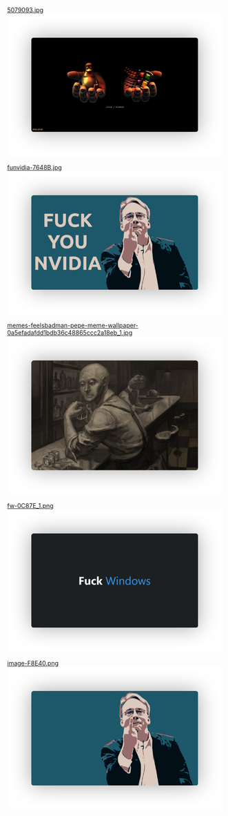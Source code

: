[5079093.jpg](https://github.com/alchemmist/dotfiles/blob/main/wallpapers/meme/images/5079093.jpg)<br>
<img src="/media/wlp-preview/meme/5079093.png" width="500">

[funvidia-7648B.jpg](https://github.com/alchemmist/dotfiles/blob/main/wallpapers/meme/images/funvidia-7648B.jpg)<br>
<img src="/media/wlp-preview/meme/funvidia-7648B.png" width="500">

[memes-feelsbadman-pepe-meme-wallpaper-0a5efadafdd1bdb36c48865ccc2a18eb_1.jpg](https://github.com/alchemmist/dotfiles/blob/main/wallpapers/meme/images/memes-feelsbadman-pepe-meme-wallpaper-0a5efadafdd1bdb36c48865ccc2a18eb_1.jpg)<br>
<img src="/media/wlp-preview/meme/memes-feelsbadman-pepe-meme-wallpaper-0a5efadafdd1bdb36c48865ccc2a18eb_1.png" width="500">

[fw-0C87E_1.png](https://github.com/alchemmist/dotfiles/blob/main/wallpapers/meme/images/fw-0C87E_1.png)<br>
<img src="/media/wlp-preview/meme/fw-0C87E_1.png" width="500">

[image-F8E40.png](https://github.com/alchemmist/dotfiles/blob/main/wallpapers/meme/images/image-F8E40.png)<br>
<img src="/media/wlp-preview/meme/image-F8E40.png" width="500">

